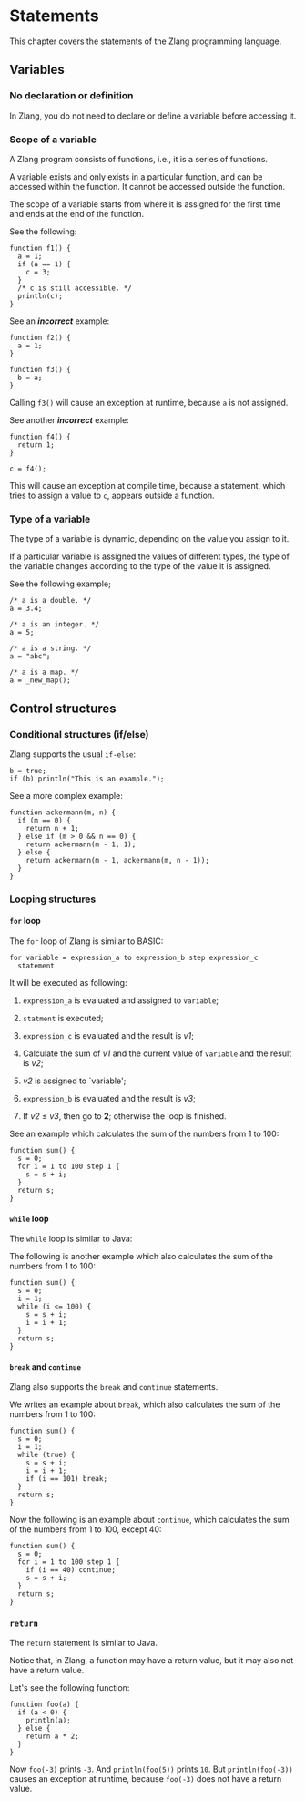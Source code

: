 # Statements

This chapter covers the statements of the Zlang programming language.

## Variables

### No declaration or definition

In Zlang, you do not need to declare or define a variable before accessing it.

### Scope of a variable

A Zlang program consists of functions, i.e., it is a series of functions.

A variable exists and only exists in a particular function,
and can be accessed within the function. It cannot be accessed outside the function.

The scope of a variable starts from where it is assigned for the first time
and ends at the end of the function.

See the following:

```
function f1() {
  a = 1;
  if (a == 1) {
    c = 3;
  }
  /* c is still accessible. */
  println(c);
}
```

See an ***incorrect*** example:

```
function f2() {
  a = 1;
}

function f3() {
  b = a;
}
```

Calling `f3()` will cause an exception at runtime, because `a` is not assigned.

See another ***incorrect*** example:

```
function f4() {
  return 1;
}

c = f4();
```

This will cause an exception at compile time,
because a statement, which tries to assign a value to `c`, appears outside a function.

### Type of a variable

The type of a variable is dynamic, depending on the value you assign to it.

If a particular variable is assigned the values of different types,
the type of the variable changes according to the type of the value it is assigned.

See the following example;

```
/* a is a double. */
a = 3.4;

/* a is an integer. */
a = 5;

/* a is a string. */
a = "abc";

/* a is a map. */
a = _new_map();
```

## Control structures

### Conditional structures (if/else)

Zlang supports the usual `if-else`:

```
b = true;
if (b) println("This is an example.");
```

See a more complex example:

```
function ackermann(m, n) {
  if (m == 0) {
    return n + 1;
  } else if (m > 0 && n == 0) {
    return ackermann(m - 1, 1);
  } else {
    return ackermann(m - 1, ackermann(m, n - 1));
  }
}
```

### Looping structures

#### `for` loop

The `for` loop of Zlang is similar to BASIC:

```
for variable = expression_a to expression_b step expression_c
  statement
```

It will be executed as following:

1. `expression_a` is evaluated and assigned to `variable`;

2. `statment` is executed;

3. `expression_c` is evaluated and the result is *v1*;

4. Calculate the sum of *v1* and the current value of `variable` and the result is *v2*;

5. *v2* is assigned to `variable';
 
6. `expression_b` is evaluated and the result is *v3*;

7. If *v2* &le; *v3*, then go to **2**; otherwise the loop is finished.

See an example which calculates the sum of the numbers from 1 to 100:

```
function sum() {
  s = 0;
  for i = 1 to 100 step 1 {
    s = s + i;
  }
  return s;
}
```

#### `while` loop

The `while` loop is similar to Java:

The following is another example which also calculates the sum of the numbers from 1 to 100:

```
function sum() {
  s = 0;
  i = 1;
  while (i <= 100) {
    s = s + i;
    i = i + 1;
  }
  return s;
}
```

#### `break` and `continue`

Zlang also supports the `break` and `continue` statements.

We writes an example about `break`, which also calculates the sum of the numbers from 1 to 100:

```
function sum() {
  s = 0;
  i = 1;
  while (true) {
    s = s + i;
    i = i + 1;
    if (i == 101) break;
  }
  return s;
}
```

Now the following is an example about `continue`, which calculates the sum of the numbers from 1 to 100,
except 40:

```
function sum() {
  s = 0;
  for i = 1 to 100 step 1 {
    if (i == 40) continue;
    s = s + i;
  }
  return s;
}
```

### `return`

The `return` statement is similar to Java.

Notice that, in Zlang, a function may have a return value, but it may also not have a return value.

Let's see the following function:

```
function foo(a) {
  if (a < 0) {
    println(a);
  } else {
    return a * 2;
  }
}
```

Now `foo(-3)` prints `-3`. And `println(foo(5))` prints `10`.
But `println(foo(-3))` causes an exception at runtime, because `foo(-3)` does not have a return value.